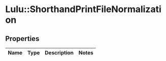 # Lulu::ShorthandPrintFileNormalization

## Properties
Name | Type | Description | Notes
------------ | ------------- | ------------- | -------------


